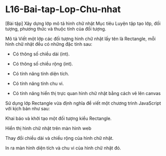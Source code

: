 # L16-Bai-tap-Lop-Chu-nhat

[Bài tập] Xây dựng lớp mô tả hình chữ nhật
Mục tiêu
Luyện tập tạo lớp, đối tượng, phương thức và thuộc tính của đối tượng.

Mô tả
Viết một lớp các đối tượng hình chữ nhật lấy tên là Rectangle, mỗi hình chữ nhật đều có những đặc tính sau:

+ Có thông số chiều dài (int).

+ Có thông số chiều rộng (int).

+ Có tính năng tính diện tích.

+ Có tính năng tính chu vi.

+ Có tính năng hiển thị trực quan hình chữ nhật bằng cách vẽ lên canvas

Sử dụng lớp Rectangle vừa định nghĩa để viết một chương trình JavaScript  với kịch bản như sau:

Khai báo và khởi tạo một đối tượng kiểu Rectangle.

Hiển thị hình chữ nhật trên màn hình web

Thay đổi chiều dài và chiều rộng của hình chữ nhật.

In ra màn hình diện tích và chu vi của hình chữ nhật đó.
